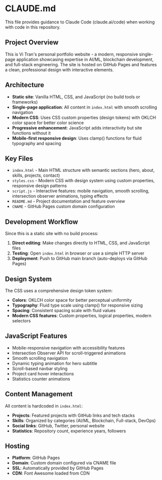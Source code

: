 # CLAUDE.md

This file provides guidance to Claude Code (claude.ai/code) when working with code in this repository.

## Project Overview

This is Vi Tran's personal portfolio website - a modern, responsive single-page application showcasing expertise in AI/ML, blockchain development, and full-stack engineering. The site is hosted on GitHub Pages and features a clean, professional design with interactive elements.

## Architecture

- **Static site**: Vanilla HTML, CSS, and JavaScript (no build tools or frameworks)
- **Single-page application**: All content in `index.html` with smooth scrolling navigation
- **Modern CSS**: Uses CSS custom properties (design tokens) with OKLCH color space for better color science
- **Progressive enhancement**: JavaScript adds interactivity but site functions without it
- **Mobile-first responsive design**: Uses clamp() functions for fluid typography and spacing

## Key Files

- `index.html` - Main HTML structure with semantic sections (hero, about, skills, projects, contact)
- `styles.css` - Modern CSS with design system using custom properties, responsive design patterns
- `script.js` - Interactive features: mobile navigation, smooth scrolling, intersection observer animations, typing effects
- `README.md` - Project documentation and feature overview
- `CNAME` - GitHub Pages custom domain configuration

## Development Workflow

Since this is a static site with no build process:

1. **Direct editing**: Make changes directly to HTML, CSS, and JavaScript files
2. **Testing**: Open `index.html` in browser or use a simple HTTP server
3. **Deployment**: Push to GitHub main branch (auto-deploys via GitHub Pages)

## Design System

The CSS uses a comprehensive design token system:
- **Colors**: OKLCH color space for better perceptual uniformity
- **Typography**: Fluid type scale using clamp() for responsive sizing
- **Spacing**: Consistent spacing scale with fluid values
- **Modern CSS features**: Custom properties, logical properties, modern selectors

## JavaScript Features

- Mobile-responsive navigation with accessibility features
- Intersection Observer API for scroll-triggered animations
- Smooth scrolling navigation
- Dynamic typing animation for hero subtitle
- Scroll-based navbar styling
- Project card hover interactions
- Statistics counter animations

## Content Management

All content is hardcoded in `index.html`:
- **Projects**: Featured projects with GitHub links and tech stacks
- **Skills**: Organized by categories (AI/ML, Blockchain, Full-stack, DevOps)
- **Social links**: GitHub, Twitter, personal website
- **Statistics**: Repository count, experience years, followers

## Hosting

- **Platform**: GitHub Pages
- **Domain**: Custom domain configured via CNAME file
- **SSL**: Automatically provided by GitHub Pages
- **CDN**: Font Awesome loaded from CDN